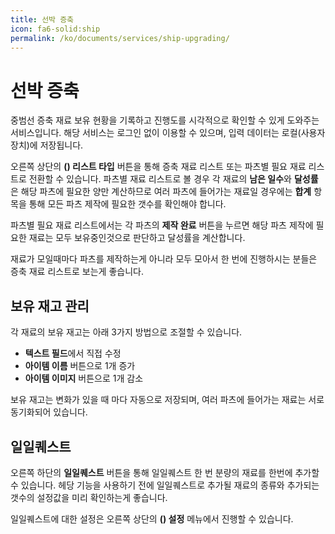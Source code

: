 ```yaml
---
title: 선박 증축
icon: fa6-solid:ship
permalink: /ko/documents/services/ship-upgrading/
---
```

# 선박 증축

중범선 증축 재료 보유 현황을 기록하고 진행도를 시각적으로 확인할 수 있게 도와주는 서비스입니다. 해당 서비스는 로그인 없이 이용할 수 있으며, 입력 데이터는 로컬(사용자 장치)에 저장됩니다.

오른쪽 상단의 **(<Icon name="material-symbols:dynamic-form-outline"/>) 리스트 타입** 버튼을 통해 증축 재료 리스트 또는 파츠별 필요 재료 리스트로 전환할 수 있습니다. 파츠별 재료 리스트로 볼 경우 각 재료의 **남은 일수**와 **달성률**은 해당 파츠에 필요한 양만 계산하므로 여러 파츠에 들어가는 재료일 경우에는 **합계** 항목을 통해 모든 파츠 제작에 필요한 갯수를 확인해야 합니다.

파츠별 필요 재료 리스트에서는 각 파츠의 **제작 완료** 버튼을 누르면 해당 파츠 제작에 필요한 재료는 모두 보유중인것으로 판단하고 달성률을 계산합니다.

재료가 모일때마다 파츠를 제작하는게 아니라 모두 모아서 한 번에 진행하시는 분들은 증축 재료 리스트로 보는게 좋습니다.

## 보유 재고 관리
각 재료의 보유 재고는 아래 3가지 방법으로 조절할 수 있습니다.
 - **텍스트 필드**에서 직접 수정
 - **아이템 이름** 버튼으로 1개 증가
 - **아이템 이미지** 버튼으로 1개 감소

보유 재고는 변화가 있을 때 마다 자동으로 저장되며, 여러 파츠에 들어가는 재료는 서로 동기화되어 있습니다.

## 일일퀘스트

오른쪽 하단의 **일일퀘스트** 버튼을 통해 일일퀘스트 한 번 분량의 재료를 한번에 추가할 수 있습니다. 헤당 기능을 사용하기 전에 일일퀘스트로 추가될 재료의 종류와 추가되는 갯수의 설정값을 미리 확인하는게 좋습니다. 

일일퀘스트에 대한 설정은 오른쪽 상단의 **(<Icon name="material-symbols:construction"/>) 설정** 메뉴에서 진행할 수 있습니다.
